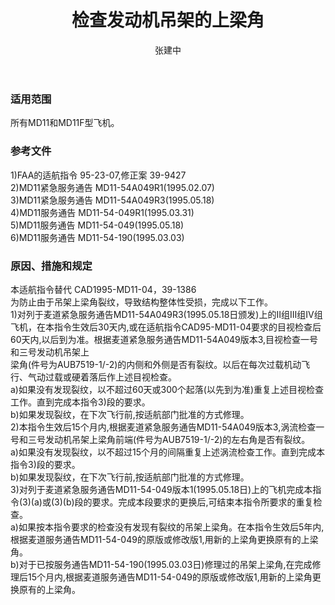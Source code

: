 ﻿---
amendno: 39-1550  
cadno: CAD1995-MD11-04R1  
title: 检查发动机吊架的上梁角  
publishdate: 1996-01-19  
effdate: 1996-01-20  
acmodels: ["MD11"]  
tags: []  
engs: []  
pns: []  
mfrs: ["MD"]  
admins: 华东管理局  
author: 张建中  
---
  
### 适用范围  
所有MD11和MD11F型飞机。  
  
<!--more-->  
### 参考文件  
  1)FAA的适航指令 95-23-07,修正案 39-9427  
  2)MD11紧急服务通告 MD11-54A049R1(1995.02.07)  
  3)MD11紧急服务通告 MD11-54A049R3(1995.05.18)  
  4)MD11服务通告 MD11-54-049R1(1995.03.31)  
  5)MD11服务通告 MD11-54-049(1995.05.18)  
  6)MD11服务通告 MD11-54-190(1995.03.03)   
  
### 原因、措施和规定  

  本适航指令替代 CAD1995-MD11-04，39-1386  
为防止由于吊架上梁角裂纹，导致结构整体性受损，完成以下工作。  
  1)对列于麦道紧急服务通告MD11-54A049R3(1995.05.18日颁发)上的Ⅱ组Ⅲ组Ⅳ组飞机，在本指令生效后30天内,或在适航指令CAD95-MD11-04要求的目视检查后60天内,以后到为准。根据麦道紧急服务通告MD11-54A049版本3,目视检查一号和三号发动机吊架上  
梁角(件号为AUB7519-1/-2)的内侧和外侧是否有裂纹。以后在每次过载机动飞行、气动过载或硬着落后作上述目视检查。  
  a)如果没有发现裂纹，以不超过60天或300个起落(以先到为准)重复上述目视检查工作。直到完成本指令3)段的要求。  
  b)如果发现裂纹，在下次飞行前,按适航部门批准的方式修理。  
  2)本指令生效后15个月内,根据麦道紧急服务通告MD11-54A049版本3,涡流检查一号和三号发动机吊架上梁角前端(件号为AUB7519-1/-2)的左右角是否有裂纹。  
  a)如果没有发现裂纹，以不超过15个月的间隔重复上述涡流检查工作。直到完成本指令3)段的要求。  
  b)如果发现裂纹，在下次飞行前,按适航部门批准的方式修理。  
  3)对列于麦道紧急服务通告MD11-54-049版本1(1995.05.18日)上的飞机完成本指令(3)(a)或(3)(b)段的要求。完成本段要求的更换后,可结束本指令所要求的重复检查。  
  a)如果按本指令要求的检查没有发现有裂纹的吊架上梁角。在本指令生效后5年内,根据麦道服务通告MD11-54-049的原版或修改版1,用新的上梁角更换原有的上梁角。  
  b)对于已按服务通告MD11-54-190(1995.03.03日)修理过的吊架上梁角,在完成修理后15个月内,根据麦道服务通告MD11-54-049的原版或修改版1,用新的上梁角更换原有的上梁角。  
  
